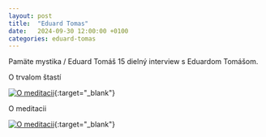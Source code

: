 ```yaml
---
layout: post
title:  "Eduard Tomas"
date:   2024-09-30 12:00:00 +0100
categories: eduard-tomas
---
```


Pamäte mystika / Eduard Tomáš
15 dielný interview s Eduardom Tomášom.

O trvalom štastí

[![O meditacii](https://img.youtube.com/vi/LE4S9W-v0BY/hqdefault.jpg)](https://www.youtube.com/watch?v=LE4S9W-v0BY){:target="_blank"}

O meditacii

[![O meditacii](https://img.youtube.com/vi/j8ReH1Q1rBM/hqdefault.jpg)](https://www.youtube.com/watch?v=j8ReH1Q1rBM){:target="_blank"}